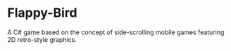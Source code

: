 # Flappy-Bird
A C# game based on the concept of side-scrolling mobile games featuring 2D retro-style graphics.
